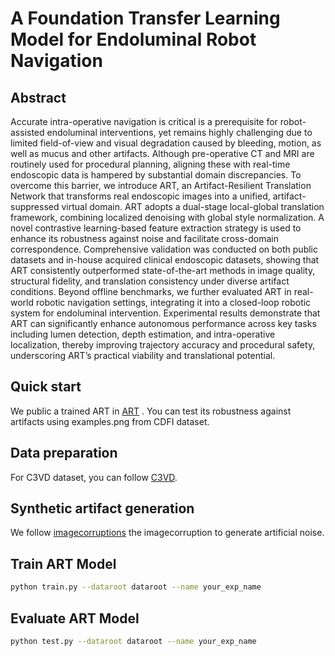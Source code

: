 # A Foundation Transfer Learning Model for Endoluminal Robot Navigation

## Abstract

Accurate intra-operative navigation is critical is a prerequisite for robot-assisted endoluminal interventions, yet remains highly challenging due to limited field-of-view and visual degradation caused by bleeding, motion, as well as mucus and other artifacts. Although pre-operative CT and MRI are routinely used for procedural planning, aligning these with real-time endoscopic data is hampered by substantial domain discrepancies. To overcome this barrier, we introduce ART, an Artifact-Resilient Translation Network that transforms real endoscopic images into a unified, artifact-suppressed virtual domain. ART adopts a dual-stage local-global translation framework, combining localized denoising with global style normalization. A novel contrastive learning-based feature extraction strategy is used to enhance its robustness against noise and facilitate cross-domain correspondence. Comprehensive validation was conducted on both public datasets and in-house acquired clinical endoscopic datasets, showing that ART consistently outperformed state-of-the-art methods in image quality, structural fidelity, and translation consistency under diverse artifact conditions. 
Beyond offline benchmarks, we further evaluated ART in real-world robotic navigation settings, integrating it into a closed-loop robotic system for endoluminal intervention. Experimental results demonstrate that ART can significantly enhance autonomous performance across key tasks including lumen detection, depth estimation, and intra-operative localization, thereby improving trajectory accuracy and procedural safety, underscoring ART’s practical viability and translational potential.



## Quick start
We public a trained ART in [ART](https://drive.google.com/drive/folders/1uHyOcAY_IFRe1nPAFKV_vqZCAWy5Ywxg?usp=sharing) .
You can test its robustness against artifacts using examples.png from CDFI dataset.

## Data preparation
For C3VD dataset, you can follow [C3VD](https://durrlab.github.io/C3VD/).


## Synthetic artifact generation

We follow [imagecorruptions](https://github.com/bethgelab/imagecorruptions) the imagecorruption to generate artificial noise. 


## Train ART Model


```bash
python train.py --dataroot dataroot --name your_exp_name
```



## Evaluate ART Model


```bash
python test.py --dataroot dataroot --name your_exp_name
```


